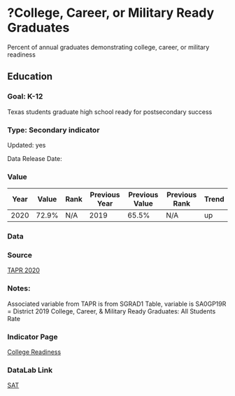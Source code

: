 # ?College, Career, or Military Ready Graduates

Percent of annual graduates demonstrating college, career, or military readiness

## Education

### Goal: K-12

Texas students graduate high school ready for postsecondary success

### Type: Secondary indicator

Updated: yes

Data Release Date: 


### Value

| Year |  Value      | Rank     | Previous Year   | Previous Value | Previous Rank | Trend | 
| ----------- | ----------- | ----------- | ----------- | ----------- | ----------- | -----------|
|   2020      | 72.9%        | N/A         |    2019     |    65.5%     | N/A         |   up       | 

### Data



### Source
[TAPR 2020](https://rptsvr1.tea.texas.gov/perfreport/tapr/2020/xplore/DownloadSelData.html)


### Notes:
Associated variable from TAPR is from SGRAD1 Table, variable is SA0GP19R = District 2019 College, Career, & Military Ready Graduates: All Students Rate


### Indicator Page

[College Readiness](https://indicators.texas2036.org/indicator/39)

### DataLab Link

[SAT](https://datalab.texas2036.org/iqcckye/texas-college-admissions-testing-sat-and-act-scores?location=1024950&indicator=1000010&group=1000140&accesskey=vqusmff)

